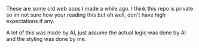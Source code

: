 These are some old web apps I made a while ago. I think this repo is private so im not sure how your reading this but oh well, don't have high expectations if any.

A lot of this was made by AI, just assume the actual logic was done by AI and the styling was done by me.